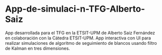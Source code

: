 # App-de-simulaci-n-TFG-Alberto-Saiz
App desarrollada para el TFG en la ETSIT-UPM de Alberto Saiz Fernández en colaboración con la Cátedra ETSIT-UPM. App interactiva con UI para realizar simulaciones de algoritmo de seguimiento de blancos usando filtro de Kalman en tres dimensiones. 
